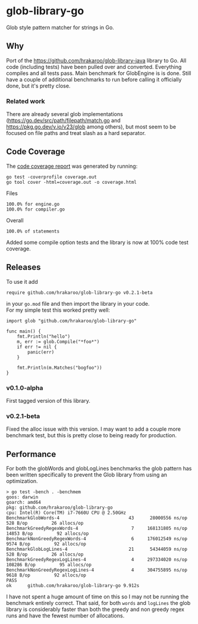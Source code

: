# glob-library-go

Glob style pattern matcher for strings in Go.

## Why

Port of the https://github.com/hrakaroo/glob-library-java library
to Go.  All code (including tests) have been pulled over and converted. 
Everything compiles and all tests pass. Main benchmark for GlobEngine is is done.
Still have a couple of additional benchmarks to run before calling it officially 
done, but it's pretty close.

### Related work

There are already several glob implementations (https://go.dev/src/path/filepath/match.go 
and https://pkg.go.dev/v.io/v23/glob among others), but most seem to be focused
on file paths and treat slash as a hard separator.

## Code Coverage

The [code coverage report](https://htmlpreview.github.io/?https://github.com/hrakaroo/glob-library-go/blob/master/coverage.html) was generated by running:

```
go test -coverprofile coverage.out
go tool cover -html=coverage.out -o coverage.html
```

Files
```
100.0% for engine.go
100.0% for compiler.go
```

Overall
```
100.0% of statements
```

Added some compile option tests and the library is now at 100% code test coverage.

## Releases

To use it add

`require github.com/hrakaroo/glob-library-go v0.2.1-beta`

in your `go.mod` file and then import the library in your code.  
For my simple test this worked pretty well:

```
import glob "github.com/hrakaroo/glob-library-go"

func main() {
	fmt.Println("hello")
	m, err := glob.Compile("*foo*")
	if err != nil {
		panic(err)
	}

	fmt.Println(m.Matches("bogfoo"))
}
```

### v0.1.0-alpha

First tagged version of this library.

### v0.2.1-beta

Fixed the alloc issue with this version.  I may want to add a couple more 
benchmark test, but this is pretty close to being ready for production.

## Performance

For both the globWords and globLogLines benchmarks the glob pattern has been written 
specifically to prevent the Glob library from using an optimization.

```
> go test -bench . -benchmem
goos: darwin
goarch: amd64
pkg: github.com/hrakaroo/glob-library-go
cpu: Intel(R) Core(TM) i7-7660U CPU @ 2.50GHz
BenchmarkGlobWords-4                	      43	  28000556 ns/op	     528 B/op	      26 allocs/op
BenchmarkGreedyRegexWords-4         	       7	 168131805 ns/op	   14853 B/op	      92 allocs/op
BenchmarkNonGreedyRegexWords-4      	       6	 176012549 ns/op	    9574 B/op	      92 allocs/op
BenchmarkGlobLogLines-4             	      21	  54344059 ns/op	     528 B/op	      26 allocs/op
BenchmarkGreedyRegexLogLines-4      	       4	 297334020 ns/op	  108286 B/op	      95 allocs/op
BenchmarkNonGreedyRegexLogLines-4   	       4	 304755895 ns/op	    9618 B/op	      92 allocs/op
PASS
ok  	github.com/hrakaroo/glob-library-go	9.912s
```

I have not spent a huge amount of time on this so I may not be running the benchmark entirely correct.
That said, for both `words` and `logLines` the glob library is considerably faster than both the greedy 
and non greedy regex runs and have the fewest number of allocations.
